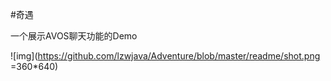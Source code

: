 #奇遇

一个展示AVOS聊天功能的Demo 

![img](https://github.com/lzwjava/Adventure/blob/master/readme/shot.png =360*640)
